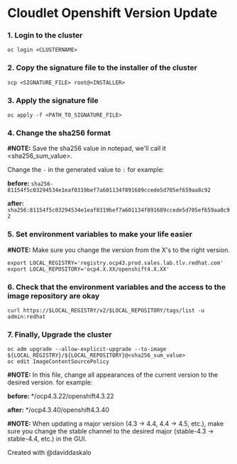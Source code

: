 # Cloudlet Openshift Version Update

### 1. Login to the cluster

    oc login <CLUSTERNAME>

  
### 2. Copy the signature file to the installer of the cluster

    
    scp <SIGNATURE_FILE> root@<INSTALLER>

### 3. Apply the signature file

    oc apply -f <PATH_TO_SIGNATURE_FILE>

### 4. Change the sha256 format

**#NOTE:** Save the sha256 value in notepad, we'll call it <sha256_sum_value>.

Change the `-` in the generated value to `:`
for example:

**before:** `sha256-81154f5c03294534e1eaf0319bef7a601134f891689ccede5d705ef659aa8c92`

**after:** `sha256:81154f5c03294534e1eaf0319bef7a601134f891689ccede5d705ef659aa8c92`

### 5. Set environment variables to make your life easier
**#NOTE:** Make sure you change the version from the X's to the right version.

    export LOCAL_REGISTRY='registry.ocp43.prod.sales.lab.tlv.redhat.com'
    export LOCAL_REPOSITORY='ocp4.X.XX/openshift4.X.XX'
  
### 6. Check that the environment variables and the access to the image repository are okay

    curl https://$LOCAL_REGISTRY/v2/$LOCAL_REPOSITORY/tags/list -u admin:redhat

### 7. Finally, Upgrade the cluster

    oc adm upgrade --allow-explicit-upgrade --to-image ${LOCAL_REGISTRY}/${LOCAL_REPOSITORY}@<sha256_sum_value>
    oc edit ImageContentSourcePolicy

**#NOTE:** In this file, change all appearances of the current version to the desired version.
for example:

**before:** */ocp4.3.22/openshift4.3.22

**after:** */ocp4.3.40/openshift4.3.40


**#NOTE:** When updating a major version (4.3 -> 4.4, 4.4 -> 4.5, etc.),    make sure you change the stable channel to the desired major (stable-4.3 -> stable-4.4, etc.) in the GUI.

Created with @daviddaskalo

